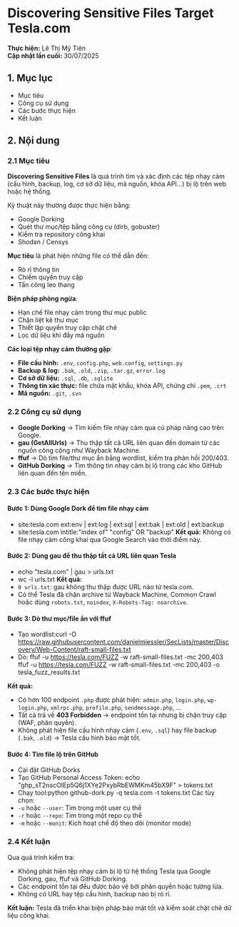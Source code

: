 # Discovering Sensitive Files Target Tesla.com
**Thực hiện:** Lê Thị Mỹ Tiên  
**Cập nhật lần cuối:** 30/07/2025  

## 1. Mục lục
- Mục tiêu
- Công cụ sử dụng
- Các bước thực hiện
- Kết luận

## 2. Nội dung

### 2.1 Mục tiêu
**Discovering Sensitive Files** là quá trình tìm và xác định các tệp nhạy cảm (cấu hình, backup, log, cơ sở dữ liệu, mã nguồn, khóa API…) bị lộ trên web hoặc hệ thống.  

Kỹ thuật này thường được thực hiện bằng:
- Google Dorking
- Quét thư mục/tệp bằng công cụ (dirb, gobuster)
- Kiểm tra repository công khai
- Shodan / Censys  

**Mục tiêu** là phát hiện những file có thể dẫn đến:
- Rò rỉ thông tin
- Chiếm quyền truy cập
- Tấn công leo thang  

**Biện pháp phòng ngừa**:
- Hạn chế file nhạy cảm trong thư mục public
- Chặn liệt kê thư mục
- Thiết lập quyền truy cập chặt chẽ
- Lọc dữ liệu khi đẩy mã nguồn  

**Các loại tệp nhạy cảm thường gặp**:
- **File cấu hình:** `.env`, `config.php`, `web.config`, `settings.py`
- **Backup & log:** `.bak`, `.old`, `.zip`, `.tar.gz`, `error.log`
- **Cơ sở dữ liệu:** `.sql`, `.db`, `.sqlite`
- **Thông tin xác thực:** file chứa mật khẩu, khóa API, chứng chỉ `.pem`, `.crt`
- **Mã nguồn:** `.git`, `.svn`

### 2.2 Công cụ sử dụng
- **Google Dorking** → Tìm kiếm file nhạy cảm qua cú pháp nâng cao trên Google.
- **gau (GetAllUrls)** → Thu thập tất cả URL liên quan đến domain từ các nguồn công cộng như Wayback Machine.
- **ffuf** → Dò tìm file/thư mục ẩn bằng wordlist, kiểm tra phản hồi 200/403.
- **GitHub Dorking** → Tìm thông tin nhạy cảm bị lộ trong các kho GitHub liên quan đến tên miền.

### 2.3 Các bước thực hiện

#### Bước 1: Dùng Google Dork để tìm file nhạy cảm
- site:tesla.com ext:env | ext:log | ext:sql | ext:bak | ext:old | ext:backup
- site:tesla.com intitle:"index of" "config" OR "backup"
**Kết quả:** Không có file nhạy cảm công khai qua Google Search vào thời điểm này.

#### Bước 2: Dùng gau để thu thập tất cả URL liên quan Tesla
- echo "tesla.com" | gau > urls.txt
- wc -l urls.txt
**Kết quả:**
- `0 urls.txt`: gau không thu thập được URL nào từ tesla.com.  
- Có thể Tesla đã chặn archive từ Wayback Machine, Common Crawl hoặc dùng `robots.txt`, `noindex`, `X-Robots-Tag: noarchive`.

#### Bước 3: Dò thư mục/file ẩn với ffuf
- Tạo wordlist:curl -O https://raw.githubusercontent.com/danielmiessler/SecLists/master/Discovery/Web-Content/raft-small-files.txt
- Dò:
ffuf -u https://tesla.com/FUZZ -w raft-small-files.txt -mc 200,403
ffuf -u https://tesla.com/FUZZ -w raft-small-files.txt -mc 200,403 -o tesla_fuzz_results.txt

**Kết quả:**
- Có hơn 100 endpoint `.php` được phát hiện: `admin.php`, `login.php`, `wp-login.php`, `xmlrpc.php`, `profile.php`, `sendmessage.php`, …
- Tất cả trả về **403 Forbidden** → endpoint tồn tại nhưng bị chặn truy cập (WAF, phân quyền).
- Không phát hiện file cấu hình nhạy cảm (`.env`, `.sql`) hay file backup (`.bak`, `.old`) → Tesla cấu hình bảo mật tốt.

#### Bước 4: Tìm file lộ trên GitHub
- Cài đặt GitHub Dorks
- Tạo GitHub Personal Access Token: echo "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" > tokens.txt
- Chạy tool:python github-dork.py -q tesla.com -t tokens.txt
Các tùy chọn:
- `-u` hoặc `--user`: Tìm trong một user cụ thể
- `-r` hoặc `--repo`: Tìm trong một repo cụ thể
- `-m` hoặc `--monit`: Kích hoạt chế độ theo dõi (monitor mode)

### 2.4 Kết luận
Qua quá trình kiểm tra:
- Không phát hiện tệp nhạy cảm bị lộ từ hệ thống Tesla qua Google Dorking, gau, ffuf và GitHub Dorking.
- Các endpoint tồn tại đều được bảo vệ bởi phân quyền hoặc tường lửa.
- Không có URL hay tệp cấu hình, backup nào bị rò rỉ.

**Kết luận:** Tesla đã triển khai biện pháp bảo mật tốt và kiểm soát chặt chẽ dữ liệu công khai.



